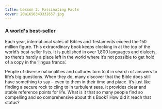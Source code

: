 ```yaml
---
title: Lesson 2. Fascinating Facts
cover: 2Ou1656343332657.jpg
---
```


### A world's best-seller

Each year, international sales of Bibles and Testaments exceed the 150 million figure. This extraordinary book keeps clocking in at the top of the world’s best-seller lists. It is published in over 1,800 languages and dialects, so there’s hardly a place left in the world where it’s not possible to get hold of a copy in the ‘lingua franca’.

People of diverse nationalities and cultures turn to it in search of answers to life’s big questions. When they do, many discover that the Bible does still have something to say – even to them in their time and place. It’s just like finding a secure rock to cling to in turbulent seas. It provides clear and stable reference points for life. What is it that so many people find so compelling and so comprehensive about this Book? How did it reach that status? 
